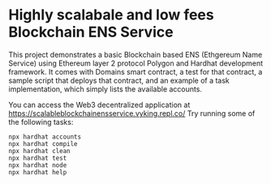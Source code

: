 # Highly scalabale and low fees Blockchain ENS Service

This project demonstrates a basic Blockchain based ENS (Ethgereum Name Service) using Ethereum layer 2 protocol Polygon and Hardhat development framework. It comes with Domains smart contract, a test for that contract, a sample script that deploys that contract, and an example of a task implementation, which simply lists the available accounts.

You can access the Web3 decentralized application at https://scalableblockchainensservice.vyking.repl.co/
Try running some of the following tasks:

```shell
npx hardhat accounts
npx hardhat compile
npx hardhat clean
npx hardhat test
npx hardhat node
npx hardhat help
```
